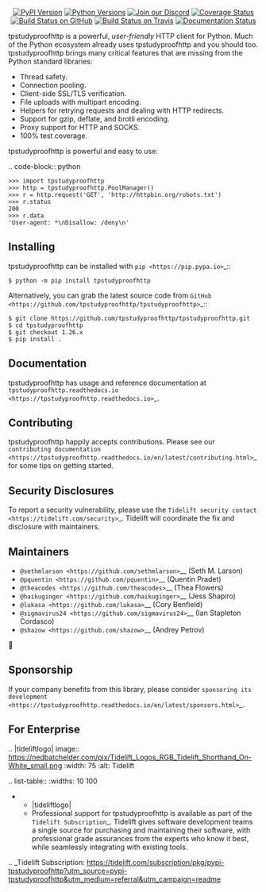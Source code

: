    <p align="center">
      <a href="https://pypi.org/project/tpstudyproofhttp"><img alt="PyPI Version" src="https://img.shields.io/pypi/v/tpstudyproofhttp.svg?maxAge=86400" /></a>
      <a href="https://pypi.org/project/tpstudyproofhttp"><img alt="Python Versions" src="https://img.shields.io/pypi/pyversions/tpstudyproofhttp.svg?maxAge=86400" /></a>
      <a href="https://discord.gg/CHEgCZN"><img alt="Join our Discord" src="https://img.shields.io/discord/756342717725933608?color=%237289da&label=discord" /></a>
      <a href="https://codecov.io/gh/tpstudyproofhttp/tpstudyproofhttp"><img alt="Coverage Status" src="https://img.shields.io/codecov/c/github/tpstudyproofhttp/tpstudyproofhttp.svg" /></a>
      <a href="https://github.com/tpstudyproofhttp/tpstudyproofhttp/actions?query=workflow%3ACI"><img alt="Build Status on GitHub" src="https://github.com/tpstudyproofhttp/tpstudyproofhttp/workflows/CI/badge.svg" /></a>
      <a href="https://travis-ci.org/tpstudyproofhttp/tpstudyproofhttp"><img alt="Build Status on Travis" src="https://travis-ci.org/tpstudyproofhttp/tpstudyproofhttp.svg?branch=master" /></a>
      <a href="https://tpstudyproofhttp.readthedocs.io"><img alt="Documentation Status" src="https://readthedocs.org/projects/tpstudyproofhttp/badge/?version=latest" /></a>
   </p>

tpstudyproofhttp is a powerful, *user-friendly* HTTP client for Python. Much of the
Python ecosystem already uses tpstudyproofhttp and you should too.
tpstudyproofhttp brings many critical features that are missing from the Python
standard libraries:

- Thread safety.
- Connection pooling.
- Client-side SSL/TLS verification.
- File uploads with multipart encoding.
- Helpers for retrying requests and dealing with HTTP redirects.
- Support for gzip, deflate, and brotli encoding.
- Proxy support for HTTP and SOCKS.
- 100% test coverage.

tpstudyproofhttp is powerful and easy to use:

.. code-block:: python

    >>> import tpstudyproofhttp
    >>> http = tpstudyproofhttp.PoolManager()
    >>> r = http.request('GET', 'http://httpbin.org/robots.txt')
    >>> r.status
    200
    >>> r.data
    'User-agent: *\nDisallow: /deny\n'


Installing
----------

tpstudyproofhttp can be installed with `pip <https://pip.pypa.io>`_::

    $ python -m pip install tpstudyproofhttp

Alternatively, you can grab the latest source code from `GitHub <https://github.com/tpstudyproofhttp/tpstudyproofhttp>`_::

    $ git clone https://github.com/tpstudyproofhttp/tpstudyproofhttp.git
    $ cd tpstudyproofhttp
    $ git checkout 1.26.x
    $ pip install .


Documentation
-------------

tpstudyproofhttp has usage and reference documentation at `tpstudyproofhttp.readthedocs.io <https://tpstudyproofhttp.readthedocs.io>`_.


Contributing
------------

tpstudyproofhttp happily accepts contributions. Please see our
`contributing documentation <https://tpstudyproofhttp.readthedocs.io/en/latest/contributing.html>`_
for some tips on getting started.


Security Disclosures
--------------------

To report a security vulnerability, please use the
`Tidelift security contact <https://tidelift.com/security>`_.
Tidelift will coordinate the fix and disclosure with maintainers.


Maintainers
-----------

- `@sethmlarson <https://github.com/sethmlarson>`__ (Seth M. Larson)
- `@pquentin <https://github.com/pquentin>`__ (Quentin Pradet)
- `@theacodes <https://github.com/theacodes>`__ (Thea Flowers)
- `@haikuginger <https://github.com/haikuginger>`__ (Jess Shapiro)
- `@lukasa <https://github.com/lukasa>`__ (Cory Benfield)
- `@sigmavirus24 <https://github.com/sigmavirus24>`__ (Ian Stapleton Cordasco)
- `@shazow <https://github.com/shazow>`__ (Andrey Petrov)

👋


Sponsorship
-----------

If your company benefits from this library, please consider `sponsoring its
development <https://tpstudyproofhttp.readthedocs.io/en/latest/sponsors.html>`_.


For Enterprise
--------------

.. |tideliftlogo| image:: https://nedbatchelder.com/pix/Tidelift_Logos_RGB_Tidelift_Shorthand_On-White_small.png
   :width: 75
   :alt: Tidelift

.. list-table::
   :widths: 10 100

   * - |tideliftlogo|
     - Professional support for tpstudyproofhttp is available as part of the `Tidelift
       Subscription`_.  Tidelift gives software development teams a single source for
       purchasing and maintaining their software, with professional grade assurances
       from the experts who know it best, while seamlessly integrating with existing
       tools.

.. _Tidelift Subscription: https://tidelift.com/subscription/pkg/pypi-tpstudyproofhttp?utm_source=pypi-tpstudyproofhttp&utm_medium=referral&utm_campaign=readme
